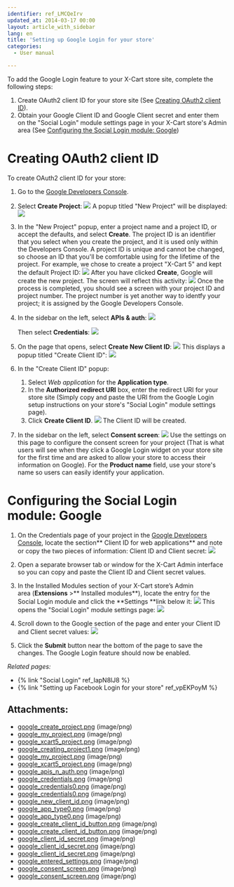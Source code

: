 ```yaml
---
identifier: ref_LMCQeIrv
updated_at: 2014-03-17 00:00
layout: article_with_sidebar
lang: en
title: 'Setting up Google Login for your store'
categories:
  - User manual

---
```



To add the Google Login feature to your X-Cart store site, complete the following steps:

1.  Create OAuth2 client ID for your store site (See [Creating OAuth2 client ID](#creating-oauth2-client-id)).
2.  Obtain your Google Client ID and Google Client secret and enter them on the "Social Login" module settings page in your X-Cart store's Admin area (See [Configuring the Social Login module: Google](#configuring-the-social-login-module-google))

# Creating OAuth2 client ID 

To create OAuth2 client ID for your store:

1.  Go to the [Google Developers Console](https://console.developers.google.com).
2.  Select **Create Project**:
    ![]({{site.baseurl}}/attachments/7504602/7602326.png?effects=drop-shadow)
    A popup titled "New Project" will be displayed:
    ![]({{site.baseurl}}/attachments/7504602/7602327.png?effects=drop-shadow)
3.  In the "New Project" popup, enter a project name and a project ID, or accept the defaults, and select **Create**. The project ID is an identifier that you select when you create the project, and it is used only within the Developers Console. A project ID is unique and cannot be changed, so choose an ID that you'll be comfortable using for the lifetime of the project.
    For example, we chose to create a project "X-Cart 5" and kept the default Project ID:
    ![]({{site.baseurl}}/attachments/7504602/7602328.png?effects=drop-shadow)
    After you have clicked **Create**, Google will create the new project. The screen will reflect this activity:
    ![]({{site.baseurl}}/attachments/7504602/7602329.png?effects=drop-shadow)
    Once the process is completed, you should see a screen with your project ID and project number. The project number is yet another way to identfy your project; it is assigned by the Google Developers Console.
4.  In the sidebar on the left, select **APIs & auth**:
    ![]({{site.baseurl}}/attachments/7504602/7602332.png?effects=drop-shadow)

    Then select **Credentials**:
    ![]({{site.baseurl}}/attachments/7504602/7602334.png?effects=drop-shadow)

5.  On the page that opens, select **Create New Client ID**:
    ![]({{site.baseurl}}/attachments/7504602/7602336.png?effects=drop-shadow)
    This displays a popup titled "Create Client ID":
    ![]({{site.baseurl}}/attachments/7504602/7602337.png?effects=drop-shadow)
6.  In the "Create Client ID" popup:
    1) Select _Web application_ for the **Application type**.
    2) In the **Authorized redirect URI** box, enter the redirect URI for your store site (Simply copy and paste the URI from the Google Login setup instructions on your store's "Social Login" module settings page).
    3) Click **Create Client ID**.
    ![]({{site.baseurl}}/attachments/7504602/7602339.png?effects=drop-shadow)
    The Client ID will be created. 
7.  In the sidebar on the left, select **Consent screen**:
    ![]({{site.baseurl}}/attachments/7504602/7602345.png?effects=drop-shadow)
    Use the settings on this page to configure the consent screen for your project (That is what users will see when they click a Google Login widget on your store site for the first time and are asked to allow your store to access their information on Google). For the **Product name** field, use your store's name so users can easily identify your application.

# Configuring the Social Login module: Google

1.  On the Credentials page of your project in the [Google Developers Console](https://console.developers.google.com/), locate the section** Client ID for web applications** and note or copy the two pieces of information: Client ID and Client secret:
    ![]({{site.baseurl}}/attachments/7504602/7602341.png?effects=drop-shadow)

2.  Open a separate browser tab or window for the X-Cart Admin interface so you can copy and paste the Client ID and Client secret values.
3.  In the Installed Modules section of your X-Cart store’s Admin area (**Extensions** >** Installed modules**), locate the entry for the Social Login module and click the **Settings **link below it:
    ![]({{site.baseurl}}/attachments/7504575/7602322.png?effects=drop-shadow)
    This opens the "Social Login" module settings page:
    ![]({{site.baseurl}}/attachments/7504575/7602315.png?effects=drop-shadow)
4.  Scroll down to the Google section of the page and enter your Client ID and Client secret values:
    ![]({{site.baseurl}}/attachments/7504602/7602344.png?effects=drop-shadow)

5.  Click the **Submit** button near the bottom of the page to save the changes.
    The Google Login feature should now be enabled.

_Related pages:_

*   {% link "Social Login" ref_IapN8lJ8 %}
*   {% link "Setting up Facebook Login for your store" ref_vpEKPoyM %}

## Attachments:

* [google_create_project.png]({{site.baseurl}}/attachments/7504602/7602326.png) (image/png)
* [google_my_project.png]({{site.baseurl}}/attachments/7504602/7602330.png) (image/png)
* [google_xcart5_project.png]({{site.baseurl}}/attachments/7504602/7602331.png) (image/png)
* [google_creating_project1.png]({{site.baseurl}}/attachments/7504602/7602329.png) (image/png)
* [google_my_project.png]({{site.baseurl}}/attachments/7504602/7602327.png) (image/png)
* [google_xcart5_project.png]({{site.baseurl}}/attachments/7504602/7602328.png) (image/png)
* [google_apis_n_auth.png]({{site.baseurl}}/attachments/7504602/7602332.png) (image/png)
* [google_credentials.png]({{site.baseurl}}/attachments/7504602/7602333.png) (image/png)
* [google_credentials0.png]({{site.baseurl}}/attachments/7504602/7602335.png) (image/png)
* [google_credentials0.png]({{site.baseurl}}/attachments/7504602/7602334.png) (image/png)
* [google_new_client_id.png]({{site.baseurl}}/attachments/7504602/7602336.png) (image/png)
* [google_app_type0.png]({{site.baseurl}}/attachments/7504602/7602338.png) (image/png)
* [google_app_type0.png]({{site.baseurl}}/attachments/7504602/7602337.png) (image/png)
* [google_create_client_id_button.png]({{site.baseurl}}/attachments/7504602/7602340.png) (image/png)
* [google_create_client_id_button.png]({{site.baseurl}}/attachments/7504602/7602339.png) (image/png)
* [google_client_id_secret.png]({{site.baseurl}}/attachments/7504602/7602342.png) (image/png)
* [google_client_id_secret.png]({{site.baseurl}}/attachments/7504602/7602343.png) (image/png)
* [google_client_id_secret.png]({{site.baseurl}}/attachments/7504602/7602341.png) (image/png)
* [google_entered_settings.png]({{site.baseurl}}/attachments/7504602/7602344.png) (image/png)
* [google_consent_screen.png]({{site.baseurl}}/attachments/7504602/7602346.png) (image/png)
* [google_consent_screen.png]({{site.baseurl}}/attachments/7504602/7602345.png) (image/png)
